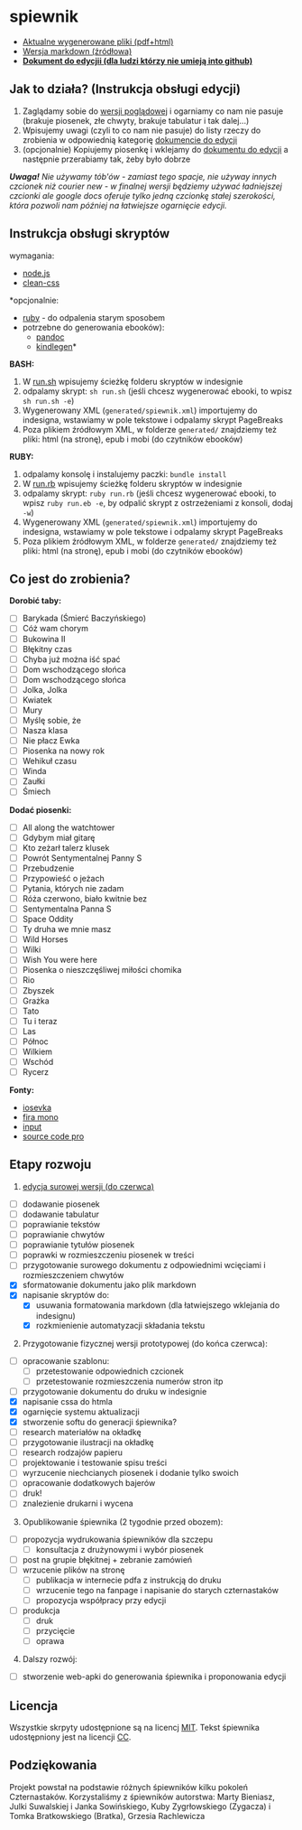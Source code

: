 # spiewnik

- [Aktualne wygenerowane pliki (pdf+html)](https://github.com/iansowinski/spiewnik/releases)
- [Wersja markdown (źródłowa)](https://github.com/iansowinski/spiewnik/blob/master/spiewnik.md)
- **[Dokument do edycjii (dla ludzi którzy nie umieją into github)](https://docs.google.com/document/d/1uRUAUEv_SaCI_815sAskEVCUBoUeLJSJrEcUolSJ8Oc/edit?usp=sharing)**

## Jak to działa? (Instrukcja obsługi edycji)

1. Zaglądamy sobie do [wersji poglądowej](https://github.com/iansowinski/spiewnik/releases) i ogarniamy co nam nie pasuje (brakuje piosenek, złe chwyty, brakuje tabulatur i tak dalej...)
2. Wpisujemy uwagi (czyli to co nam nie pasuje) do listy rzeczy do zrobienia w odpowiednią kategorię [dokumencie do edycji](https://docs.google.com/document/d/1uRUAUEv_SaCI_815sAskEVCUBoUeLJSJrEcUolSJ8Oc/edit?usp=sharing)
3. (opcjonalnie) Kopiujemy piosenkę i wklejamy do [dokumentu do edycji](https://docs.google.com/document/d/1uRUAUEv_SaCI_815sAskEVCUBoUeLJSJrEcUolSJ8Oc/edit?usp=sharing) a następnie przerabiamy tak, żeby było dobrze

**_Uwaga!_** _Nie używamy tób'ów - zamiast tego spacje, nie używay innych czcionek niż courier new - w finalnej wersji będziemy używać ładniejszej czcionki ale google docs oferuje tylko jedną czcionkę stałej szerokości, która pozwoli nam później na łatwiejsze ogarnięcie edycji._

## Instrukcja obsługi skryptów

wymagania: 
  - [node.js](https://nodejs.org/en/)
  - [clean-css](https://github.com/jakubpawlowicz/clean-css)

*opcjonalnie:
  - [ruby](https://www.ruby-lang.org/en/) - do odpalenia starym sposobem
  - potrzebne do generowania ebooków): 
    - [pandoc](http://pandoc.org/)
    - [kindlegen](https://www.amazon.com/gp/feature.html?docId=1000765211)*

**BASH:**

1. W [run.sh](https://github.com/iansowinski/spiewnik/blob/master/run.sh) wpisujemy ścieżkę folderu skryptów w indesignie
2. odpalamy skrypt: `sh run.sh` (jeśli chcesz wygenerować ebooki, to wpisz `sh run.sh -e`)
3. Wygenerowany XML (`generated/spiewnik.xml`) importujemy do indesigna, wstawiamy w pole tekstowe i odpalamy skrypt PageBreaks
4. Poza plikiem źródłowym XML, w folderze `generated/` znajdziemy też pliki: html (na stronę), epub i mobi (do czytników ebooków)

**RUBY:**

1. odpalamy konsolę i instalujemy paczki: `bundle install`
2. W [run.rb](https://github.com/iansowinski/spiewnik/blob/master/run.rb) wpisujemy ścieżkę folderu skryptów w indesignie
3. odpalamy skrypt: `ruby run.rb` (jeśli chcesz wygenerować ebooki, to wpisz `ruby run.eb -e`, by odpalić skrypt z ostrzeżeniami z konsoli, dodaj `-w`)
4. Wygenerowany XML (`generated/spiewnik.xml`) importujemy do indesigna, wstawiamy w pole tekstowe i odpalamy skrypt PageBreaks
5. Poza plikiem źródłowym XML, w folderze `generated/` znajdziemy też pliki: html (na stronę), epub i mobi (do czytników ebooków)

## Co jest do zrobienia?

**Dorobić taby:**

- [ ] Barykada (Śmierć Baczyńskiego)
- [ ] Cóż wam chorym
- [ ] Bukowina II
- [ ] Błękitny czas
- [ ] Chyba już można iść spać
- [ ] Dom wschodzącego słońca
- [ ] Dom wschodzącego słońca
- [ ] Jolka, Jolka
- [ ] Kwiatek
- [ ] Mury
- [ ] Myślę sobie, że
- [ ] Nasza klasa
- [ ] Nie płacz Ewka
- [ ] Piosenka na nowy rok
- [ ] Wehikuł czasu
- [ ] Winda
- [ ] Zaułki
- [ ] Śmiech

**Dodać piosenki:**

- [ ] All along the watchtower
- [ ] Gdybym miał gitarę
- [ ] Kto zeżarł talerz klusek
- [ ] Powrót Sentymentalnej Panny S
- [ ] Przebudzenie
- [ ] Przypowieść o jeżach
- [ ] Pytania, których nie zadam
- [ ] Róża czerwono, biało kwitnie bez
- [ ] Sentymentalna Panna S
- [ ] Space Oddity
- [ ] Ty druha we mnie masz
- [ ] Wild Horses
- [ ] Wilki
- [ ] Wish You were here
- [ ] Piosenka o nieszczęśliwej miłości chomika
- [ ] Rio
- [ ] Zbyszek
- [ ] Grażka
- [ ] Tato
- [ ] Tu i teraz
- [ ] Las
- [ ] Północ
- [ ] Wilkiem
- [ ] Wschód
- [ ] Rycerz

**Fonty:**

- [iosevka](https://be5invis.github.io/Iosevka/)
- [fira mono](https://mozilla.github.io/Fira/)
- [input](http://input.fontbureau.com/preview/)
- [source code pro](https://fonts.google.com/specimen/Source+Code+Pro)

## Etapy rozwoju

1. [edycja surowej wersji (do czerwca)](https://github.com/iansowinski/spiewnik#jak-to-działa)

  - [ ] dodawanie piosenek
  - [ ] dodawanie tabulatur
  - [ ] poprawianie tekstów
  - [ ] poprawianie chwytów
  - [ ] poprawianie tytułów piosenek
  - [ ] poprawki w rozmieszczeniu piosenek w treści
  - [ ] przygotowanie surowego dokumentu z odpowiednimi wcięciami i rozmieszczeniem chwytów
  - [x] sformatowanie dokumentu jako plik markdown
  - [x] napisanie skryptów do:
    - [x] usuwania formatowania markdown (dla łatwiejszego wklejania do indesignu)
    - [x] rozkmienienie automatyzacji składania tekstu

2. Przygotowanie fizycznej wersji prototypowej (do końca czerwca):

  - [ ] opracowanie szablonu:
    - [ ] przetestowanie odpowiednich czcionek
    - [ ] przetestowanie rozmieszczenia numerów stron itp
  - [ ] przygotowanie dokumentu do druku w indesignie
  - [x] napisanie cssa do htmla
  - [x] ogarnięcie systemu aktualizacji
  - [x] stworzenie softu do generacji śpiewnika?
  - [ ] research materiałów na okładkę
  - [ ] przygotowanie ilustracji na okładkę
  - [ ] research rodzajów papieru
  - [ ] projektowanie i testowanie spisu treści
  - [ ] wyrzucenie niechcianych piosenek i dodanie tylko swoich
  - [ ] opracowanie dodatkowych bajerów
  - [ ] druk!
  - [ ] znalezienie drukarni i wycena

3. Opublikowanie śpiewnika (2 tygodnie przed obozem):

  - [ ] propozycja wydrukowania śpiewników dla szczepu
    - [ ] konsultacja z drużynowymi i wybór piosenek
  - [ ] post na grupie błękitnej + zebranie zamówień
  - [ ] wrzucenie plików na stronę
    - [ ] publikacja w internecie pdfa z instrukcją do druku
    - [ ] wrzucenie tego na fanpage i napisanie do starych czternastaków
    - [ ] propozycja współpracy przy edycji
  - [ ] produkcja
    - [ ] druk
    - [ ] przycięcie
    - [ ] oprawa

4. Dalszy rozwój:
  
  - [ ] stworzenie web-apki do generowania śpiewnika i proponowania edycji

## Licencja

Wszystkie skrpyty udostępnione są na licencj [MIT](https://github.com/iansowinski/spiewnik/blob/master/license/MIT.txt). Tekst śpiewnika udostępniony jest na licencji [CC](https://github.com/iansowinski/spiewnik/blob/master/license/CC.txt).

## Podziękowania

Projekt powstał na podstawie różnych śpiewników kilku pokoleń Czternastaków. Korzystaliśmy z śpiewników autorstwa: Marty Bieniasz, Julki Suwalskiej i Janka Sowińskiego, Kuby Zygrłowskiego (Zygacza) i Tomka Bratkowskiego (Bratka), Grzesia Rachlewicza
